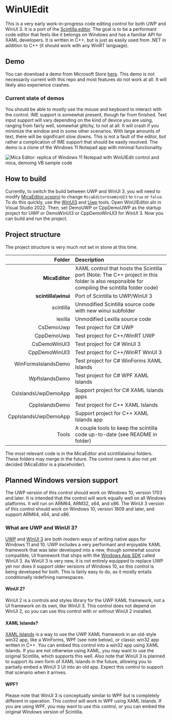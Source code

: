 # WinUIEdit
This is a very early work-in-progress code editing control for both UWP and WinUI 3. It is a port of the [Scintilla editor](https://www.scintilla.org). The goal is to be a performant code editor that feels like it belongs on Windows and has a familiar API for XAML developers. It is written in C++, but is just as easily used from .NET in addition to C++ (it should work with any WinRT language).

## Demo
You can download a demo from Microsoft Store [here](https://www.microsoft.com/store/apps/9PGZBDP9PSPF). This demo is not necessarily current with this repo and most features do not work at all. It will likely also experience crashes.

### Current state of demos
You should be able to mostly use the mouse and keyboard to interact with the control. IME support is somewhat present, though far from finished. Text input support will vary depending on the kind of device you are using, ranging from fairly well, somewhat glitchy, to not at all. It will crash if you minimize the window and in some other scenarios. With large amounts of text, there will be significant slow downs. This is not a fault of the editor, but rather a complication of IME support that should be easily resolved. The demo is a clone of the Windows 11 Notepad app with minimal functionality.

![Mica Editor: replica of Windows 11 Notepad with WinUIEdit control and mica, demoing VB sample code](https://user-images.githubusercontent.com/18747724/168005735-28decaf4-0fa4-4710-a2f4-f293c5b7a488.png)

## How to build
Currently, to switch the build between UWP and WinUI 3, you will need to modify [MicaEditor.vcxproj](https://github.com/BreeceW/WinUIEdit/blob/main/MicaEditor/MicaEditor.vcxproj) to change `MicaEditorUseWinUI3` to `true` or `false`. To do this quickly, use the [WinUI3](https://github.com/BreeceW/WinUIEdit/tree/main/Tools#winui3) and [Uwp](https://github.com/BreeceW/WinUIEdit/tree/main/Tools#uwp) tools.
Open WinUIEditor.sln in Visual Studio 2022. Then, set DemoUWP or CppDemoUWP as the startup project for UWP or DemoWinUI3 or CppDemoWinUI3 for WinUI 3. Now you can build and run the project.

## Project structure
The project structure is very much not set in stone at this time.

|Folder|Description|
|-:|:-|
|**MicaEditor**|XAML control that hosts the Scintilla port (Note: The C++ project in this folder is also responsible for compiling the scintilla folder code)|
|**scintilla\winui**|Port of Scintilla to UWP/WinUI 3|
|scintilla|Unmodified Scintilla source code with new winui subfolder|
|lexilla|Unmodified Lexilla source code|
|CsDemoUwp|Test project for C# UWP|
|CppDemoUwp|Test project for C++/WinRT UWP|
|CsDemoWinUI3|Test project for C# WinUI 3|
|CppDemoWinUI3|Test project for C++/WinRT WinUI 3|
|WinFormsIslandsDemo|Test project for C# WinForms XAML Islands|
|WpfIslandsDemo|Test project for C# WPF XAML Islands|
|CsIslandsUwpDemoApp|Support project for C# XAML Islands apps|
|CppIslandsDemo|Test project for C++ XAML Islands|
|CppIslandsUwpDemoApp|Support project for C++ XAML Islands app|
|Tools|A couple tools to keep the scintilla code up-to-date (see README in folder)|

The most relevant code is in the MicaEditor and scintilla\winui folders. These folders may merge in the future. The control name is also not yet decided (MicaEditor is a placeholder).

## Planned Windows version support
The UWP version of this control should work on Windows 10, version 1703 and later. It is intended that the control will work equally well on all Windows platforms. It will run on ARM64, ARM32, x64, and x86. The WinUI 3 version of this control should work on Windows 10, version 1809 and later, and support ARM64, x64, and x86.

### What are UWP and WinUI 3?
[UWP](https://docs.microsoft.com/en-us/windows/uwp/) and [WinUI 3](https://docs.microsoft.com/en-us/windows/apps/winui/winui3/) are both modern ways of writing native apps for Windows 11 and 10. UWP includes a very performant and enjoyable XAML framework that was later developed into a new, though somewhat source compatible, UI framework that ships with the [Windows App SDK](https://docs.microsoft.com/en-us/windows/apps/windows-app-sdk/) called WinUI 3. As WinUI 3 is very new, it is not entirely equipped to replace UWP yet nor does it support older versions of Windows 10, so this control is being developed for both. This is fairly easy to do, as it mostly entails conditionally redefining namespaces.

#### WinUI 2?
WinUI 2 is a controls and styles library for the UWP XAML framework, not a UI framework on its own, like WinUI 3.
This control does not depend on WinUI 2, so you can use this control with or without WinUI 2 installed.

#### XAML Islands?
[XAML Islands](https://docs.microsoft.com/en-us/windows/apps/desktop/modernize/xaml-islands) is a way to use the UWP XAML framework
in an old-style win32 app, like a WinForms, WPF (see note below), or classic win32 app written in C++. You can embed this control into a win32 app using XAML Islands. If you are not otherwise using XAML, you may want to use the original Scintilla, which supports this well.
Also note that WinUI 3 is planned to support its own form of XAML Islands in the future, allowing you to partially embed a WinUI 3 UI into an old app. Expect this control to support that scenario when it arrives.

#### WPF?
Please note that WinUI 3 is conceptually similar to WPF but is completely different in operation.
This control will work in WPF using XAML Islands.
If you are using WPF, you may want to use this control, or you can embed the original Windows version of Scintilla.
